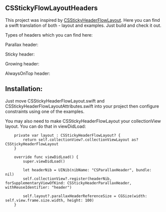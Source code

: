 ## CSStickyFlowLayoutHeaders

This project was inspired by [CSStickyHeaderFlowLayout](https://github.com/CSStickyHeaderFlowLayout/CSStickyHeaderFlowLayout). 
Here you can find a swift translation of both - layout and examples. Just build and check it out.

Types of headers which you can find here:

Parallax header:

Sticky header:

Growing header:

AlwaysOnTop header:

## Installation:

Just move CSStickyHeaderFlowLayout.swift and CSStickyHeaderFlowLayoutAttributes.swift into your project then configure constraints using one of the examples.

You may also need to make CSStickyHeaderFlowLayout your collectionView layout. You can do that in viewDidLoad:

```
    private var layout : CSStickyHeaderFlowLayout? {
        return self.collectionView?.collectionViewLayout as? CSStickyHeaderFlowLayout
    }

    override func viewDidLoad() {
        super.viewDidLoad()

        let headerNib = UINib(nibName: "CSParallaxHeader", bundle: nil)
        self.collectionView?.register(headerNib, forSupplementaryViewOfKind: CSStickyHeaderParallaxHeader, withReuseIdentifier: "header")
        
        self.layout?.parallaxHeaderReferenceSize = CGSize(width: self.view.frame.size.width, height: 100)
    }
```

